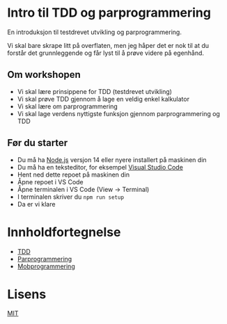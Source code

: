 # Intro til TDD og parprogrammering

En introduksjon til testdrevet utvikling og parprogrammering.

Vi skal bare skrape litt på overflaten, men jeg håper det er nok til at du forstår det grunnleggende og får lyst til å prøve videre på egenhånd.

## Om workshopen

- Vi skal lære prinsippene for TDD (testdrevet utvikling)
- Vi skal prøve TDD gjennom å lage en veldig enkel kalkulator
- Vi skal lære om parprogrammering
- Vi skal lage verdens nyttigste funksjon gjennom parprogrammering og TDD

## Før du starter

- Du må ha [Node.js](https://nodejs.org/en/) versjon 14 eller nyere installert på maskinen din
- Du må ha en teksteditor, for eksempel [Visual Studio Code](https://code.visualstudio.com/)
- Hent ned dette repoet på maskinen din
- Åpne repoet i VS Code
- Åpne terminalen i VS Code (View -> Terminal)
- I terminalen skriver du `npm run setup`
- Da er vi klare

# Innholdfortegnelse

- [TDD](docs/tdd.md)
- [Parprogrammering](docs/parprogrammering.md)
- [Mobprogrammering](docs/mobprogrammering.md)

# Lisens

[MIT](LICENSE)
